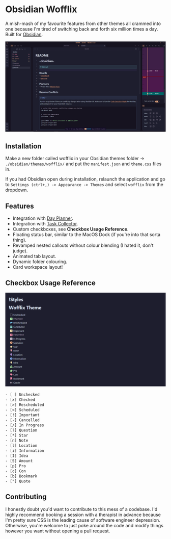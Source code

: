 # Obsidian Wofflix
A mish-mash of my favourite features from other themes all crammed into one because I'm tired of switching back and forth six million times a day. Built for [Obsidian](https://obsidian.md).

![wofflix thenme](obsidian-wofflix.png)

## Installation
Make a new folder called wofflix in your Obsidian themes folder -> ``./obsidian/themes/wofflix/`` and put the ``manifest.json`` and ``theme.css`` files in.

If you had Obsidian open during installation, relaunch the application and go to ``Settings (ctrl+,) -> Appearance -> Themes`` and select ``wofflix`` from the dropdown.

## Features
- Integration with [Day Planner](https://github.com/lynchjames/obsidian-day-planner).
- Integration with [Task Collector](https://github.com/ebullient/obsidian-task-collector).
- Custom checkboxes, see **Checkbox Usage Reference**.
- Floating status bar, similar to the MacOS Dock (if you're into that sorta thing).
- Revamped nested callouts without colour blending (I hated it, don't judge).
- Animated tab layout.
- Dynamic folder colouring.
- Card workspace layout!

## Checkbox Usage Reference

![wofflix checkboxes](wofflix-checkboxes.png)

```
- [ ] Unchecked
- [x] Checked 
- [>] Rescheduled 
- [<] Scheduled 
- [!] Important 
- [-] Cancelled 
- [/] In Progress 
- [?] Question 
- [*] Star 
- [n] Note 
- [l] Location
- [i] Information 
- [I] Idea 
- [S] Amount 
- [p] Pro 
- [c] Con 
- [b] Bookmark 
- ["] Quote
```

## Contributing
I honestly doubt you'd want to contribute to this mess of a codebase. I'd highly recommend booking a session with a therapist in advance because I'm pretty sure CSS is the leading cause of software engineer depression. Otherwise, you're welcome to just poke around the code and modify things however you want without opening a pull request.
